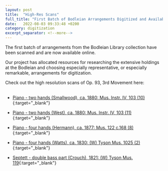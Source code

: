 ```yaml
---
layout: post
title:  "High-Res Scans"
full_title: "First Batch of Bodleian Arrangements Digitized and Available Online"
date:   2022-08-03 09:33:48 +0200
category: digitization
excerpt_separator: <!--more-->
---
```


The first batch of arrangements from the Bodleian Library collection have been scanned and are now available online.

<!--more-->

  <!-- These are arrangements that were hidden in the Bodleian's vast collection of printed music, poorly cataloged and neglected for decades. Although some may dismiss these arrangements as derivative, for us they serve as primary sources that pull back a curtain on 19th-century musical life in the private sphere. In addition, they reveal an authentic 19th-century musical vernacular, as reflected in the choices made by arrangers in adapting these works for the home. -->
  <!-- more -->

Our project has allocated resources for researching the extensive holdings at the Bodleian and choosing especially representative, or especially remarkable, arrangements for digitization.


<!-- After examining the scores, we provide additional cataloging information to the Bodleian librarians before online publication, thus increasing their accessibility. -->

Check out the high resolution scans of Op. 93, 3rd Movement here:
<br/>
<br/>

* [Piano - two hands (Smallwood), ca. 1880: Mus. Instr. IV, 103 (10)](https://digital.bodleian.ox.ac.uk/objects/60fc39aa-d390-48cb-b4ae-06d067002c87/){:target="_blank"}

* [Piano - two hands (West), ca. 1880: Mus. Instr. IV, 103 (11)](https://digital.bodleian.ox.ac.uk/objects/bd1b512b-eec1-4ea3-8176-7c274a1fedec/){:target="_blank"}

* [Piano - four hands (Hermann), ca. 1877: Mus. 122 c.168 (8)](https://digital.bodleian.ox.ac.uk/objects/644ee314-14a2-4006-9fe6-80eea1258a17/){:target="_blank"}

* [Piano - four hands (Watts), ca. 1830: (W) Tyson Mus. 1025 (2)](https://digital.bodleian.ox.ac.uk/objects/fd6b91da-b3df-4564-b807-650c495d82f6/){:target="_blank"}

* [Septett - double bass part (Crouch), 1821: (W) Tyson Mus. 119](https://digital.bodleian.ox.ac.uk/objects/47e1e8c8-51f7-4ce1-a3da-39ec0d33850a/){:target="_blank"}
